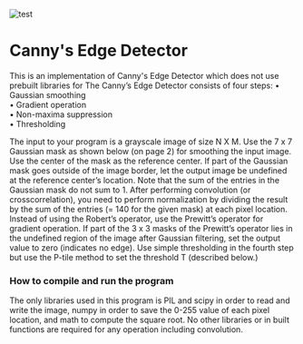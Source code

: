 ![test](https://raw.githubusercontent.com/dnezan/dudemen-the-game/master/img/l.gif)

# Canny's Edge Detector
This is an implementation of Canny's Edge Detector which does not use prebuilt libraries for 
The Canny’s Edge Detector consists of four steps: 
• Gaussian smoothing  
• Gradient operation  
• Non-maxima suppression  
• Thresholding  

The input to your program is a grayscale image of
size N X M. Use the 7 x 7 Gaussian mask as shown below (on page 2) for smoothing the input
image. Use the center of the mask as the reference center. If part of the Gaussian mask goes outside of
the image border, let the output image be undefined at the reference center’s location. Note that the
sum of the entries in the Gaussian mask do not sum to 1. After performing convolution (or crosscorrelation),
you need to perform normalization by dividing the result by the sum of the entries
(= 140 for the given mask) at each pixel location. Instead of using the Robert’s operator, use the
Prewitt’s operator for gradient operation. If part of the 3 x 3 masks of the Prewitt’s operator lies in
the undefined region of the image after Gaussian filtering, set the output value to zero (indicates
no edge). Use simple thresholding in the fourth step but use the P-tile method to set the threshold T
(described below.)

### How to compile and run the program
The only libraries used in this program is PIL and scipy in order to read and write the image, numpy in order to save the 0-255 value of each pixel location, and math to compute the square root. No other libraries or in built functions are required for any operation including convolution. 

